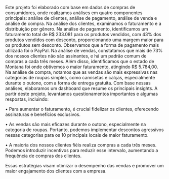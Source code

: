Este projeto foi elaborado com base em dados de compras de consumidores, onde realizamos análises em quatro componentes principais: análise de clientes, análise de pagamento, análise de venda e análise de compra. Na análise dos clientes, examinamos o faturamento e a distribuição por gênero. Na análise de pagamento, identificamos um faturamento total de R$ 233.081 para os produtos vendidos, com 43% dos produtos vendidos com desconto, proporcionando uma margem maior para os produtos sem desconto. Observamos que a forma de pagamento mais utilizada foi o PayPal.
Na análise de vendas, constatamos que mais de 73% dos nossos clientes não são assinantes, e há um padrão comum de compras a cada três meses. Além disso, identificamos que o estado de Montana foi onde obtivemos o maior faturamento, atingindo R$ 5.784,00. Na análise de compra, notamos que as vendas são mais expressivas nas categorias de roupas simples, como camisetas e calças, especialmente durante o outono, com a forma de entrega gratuita.
Com base nessas análises, elaboramos um dashboard que resume os principais insights. A partir deste projeto, levantamos questionamentos importantes e algumas respostas, incluindo:

•	Para aumentar o faturamento, é crucial fidelizar os clientes, oferecendo assinaturas e benefícios exclusivos.

•	As vendas são mais eficazes durante o outono, especialmente na categoria de roupas. Portanto, podemos implementar descontos agressivos nessas categorias para os 10 principais locais de maior faturamento.

•	A maioria dos nossos clientes fiéis realiza compras a cada três meses. Podemos introduzir incentivos para reduzir esse intervalo, aumentando a frequência de compras dos clientes.

Essas estratégias visam otimizar o desempenho das vendas e promover um maior engajamento dos clientes com a empresa.
